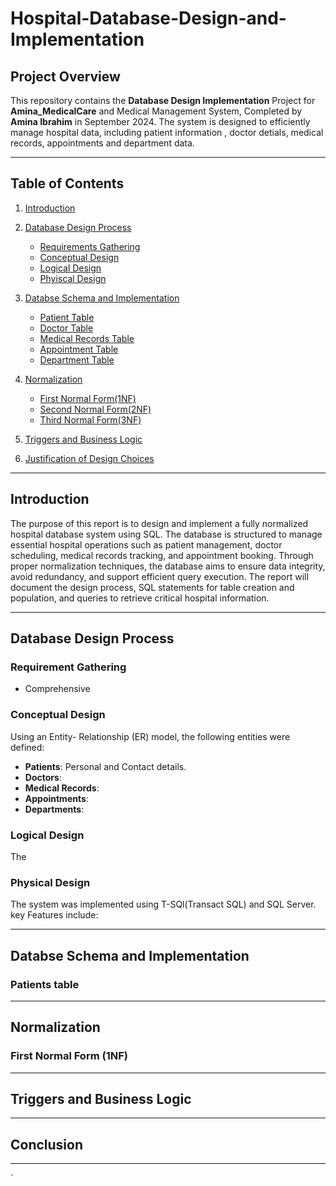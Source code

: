 # Hospital-Database-Design-and-Implementation
## Project Overview
This repository contains the **Database Design Implementation** Project for **Amina_MedicalCare** and Medical Management System, Completed by **Amina Ibrahim** in September 2024. The system is designed to efficiently manage hospital data, including patient information , doctor detials, medical records, appointments and department data.

---


## Table of Contents
1. [Introduction](#Iintrodcution)
   
2. [Database Design Process](#Database-Design-process)
   - [Requirements Gathering](#requirements-gathering)
   - [Conceptual Design](#conceptual-design)
   - [Logical Design](#Logical-design)
   - [Phyiscal Design](#physical-design)

3. [Databse Schema and Implementation](#Database-scheme-and-implementation)
   - [Patient Table](#Patient-Table)
   - [Doctor Table](#Doctor-Table)
   - [Medical Records Table](#Medical-Records-Table)
   - [Appointment Table](#Appointment-Table)
   - [Department Table](#Department-Table)

4. [Normalization](#Normalization)
   - [First Normal Form(1NF)](#First-Normal-Form(1NF))
   - [Second Normal Form(2NF)](#Second-Normal-Form(2NF))
   - [Third Normal Form(3NF)](#Third-Normal-Form(3NF))

5. [Triggers and Business Logic](#Triggers-and-Business-Logic)

6. [Justification of Design Choices](#Justification-of-Design-Choices)

---

## Introduction
The purpose of this report is to design and implement a fully normalized hospital database system using SQL. The database is structured to manage essential hospital operations such as patient management, doctor scheduling, medical records tracking, and appointment booking. Through proper normalization techniques, the database aims to ensure data integrity, avoid redundancy, and support efficient query execution. The report will document the design process, SQL statements for table creation and population, and queries to retrieve critical hospital information.

---

## Database Design Process
### Requirement Gathering
- Comprehensive



### Conceptual Design
Using an Entity- Relationship (ER) model, the following entities were defined:
- **Patients**: Personal and Contact details.
- **Doctors**:
- **Medical Records**:
- **Appointments**:
- **Departments**:


### Logical Design
The 


### Physical Design
The system was implemented using T-SQl(Transact SQL) and SQL Server. key Features include:


---

## Databse Schema and Implementation
### Patients table


---

## Normalization
### First Normal Form (1NF)


---

## Triggers and Business Logic

---

## Conclusion

---

`
   
